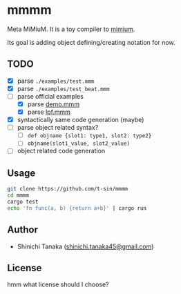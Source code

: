 # mmmm

Meta MiMiuM. It is a toy compiler to [mimium](https://github.com/mimium-org/mimium).

Its goal is adding object defining/creating notation for now.

## TODO

- [x] parse `./examples/test.mmm`
- [x] parse `./examples/test_beat.mmm`
- [ ] parse official examples
  - [x] parse [demo.mmm](https://github.com/mimium-org/mimium/blob/dev/examples/demo.mmm)
  - [x] parse [lpf.mmm](https://github.com/mimium-org/mimium/blob/dev/examples/lpf.mmm)
- [x] syntactically same code generation (maybe)
- [ ] parse object related syntax?
  - [ ] `def objname {slot1: type1, slot2: type2}`
  - [ ] `objname(slot1_value, slot2_value)`
- [ ] object related code generation

## Usage

```sh
git clone https://github.com/t-sin/mmmm
cd mmmm
cargo test
echo 'fn func(a, b) {return a+b}' | cargo run
```

## Author

- Shinichi Tanaka (<shinichi.tanaka45@gmail.com>)

## License

hmm what license should I choose?
